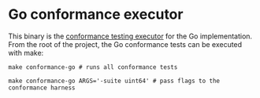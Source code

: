 # Go conformance executor

This binary is the [conformance testing executor](../../../../../tools/protovalidate-conformance/README.md) for the Go implementation. From the root of the project, the Go conformance tests can be executed with make:

```shell
make conformance-go # runs all conformance tests

make conformance-go ARGS='-suite uint64' # pass flags to the conformance harness
```
